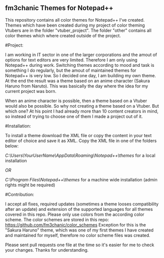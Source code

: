 ## fm3chanic Themes for Notepad++

This repository contains all color themes for Notepad++ I've created.
Themes which have been created during my project of color theming Vtubers are in the folder "vtuber_project". The folder "other" contains all color themes which where created outside of the project.

#Project:

I am working in IT sector in one of the larger corporations and the amout of options for text editors are very limited. Therefore I am only using Notepad++ during work. Switching themes according to mood and task is something I do regularly, but the amout of maintained themes for Notepad++ is very low.
So I decided one day, I am building my own theme. At the end the result was a theme based on an anime character  (Sakura Haruno from Naruto). This was basically the day where the idea for my current project was born.

When an anime character is possible, then a theme based on a Vtuber would also be possible. So why not creating a theme based on a Vtuber. But which one? 
At his point I had already more than 10 content creators in mind, so instead of trying to choose one of them I made a project out of it.

#Installation:

To install a theme download the XML file or copy the content in your text editor of choice and save it as XML. 
Copy the XML file in one of the folders below:

*C:\Users\YourUserName\AppData\Roaming\Notepad++\themes*
for a local installation

*OR*

*C:\Program Files\Notepad++\themes*
for a machine wide installation (admin rights might be required)

#Contribution:

I accept all fixes, required updates (sometimes a theme looses compatibility after an update) and extension of the supported languages for all themes covered in this repo.
Please only use colors from the according color scheme. The color schemes are stored in this repo: https://github.com/fm3chanic/color_schemes 
Exception for this is the "Sakura Haruno" theme, which was one of my first themes I have created and maintained for myself, therefore no color scheme files was created. 

Please sent pull requests one file at the time so it's easier for me to check your changes. Thanks for understanding.